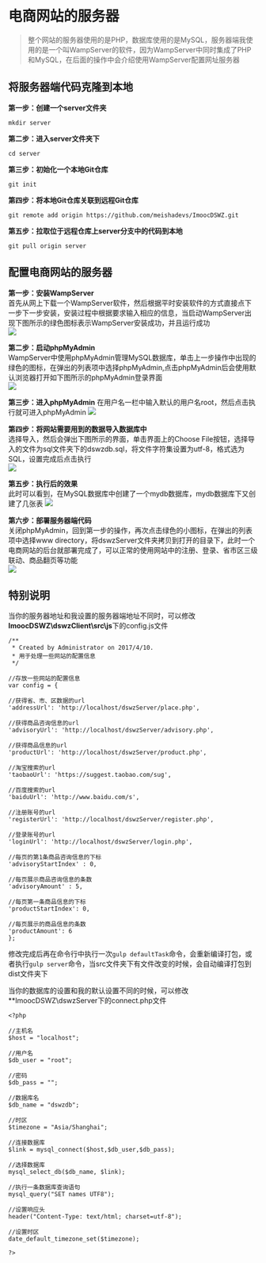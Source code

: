 # 电商网站的服务器
> 整个网站的服务器使用的是PHP，数据库使用的是MySQL，服务器端我使用的是一个叫WampServer的软件，因为WampServer中同时集成了PHP和MySQL，在后面的操作中会介绍使用WampServer配置网址服务器

## 将服务器端代码克隆到本地

**第一步：创建一个server文件夹**

	mkdir server

**第二步：进入server文件夹下**

	cd server

**第三步：初始化一个本地Git仓库**

	git init

**第四步：将本地Git仓库关联到远程Git仓库**

	git remote add origin https://github.com/meishadevs/ImoocDSWZ.git

**第五步：拉取位于远程仓库上server分支中的代码到本地**

	git pull origin server

## 配置电商网站的服务器

**第一步：安装WampServer**  
首先从网上下载一个WampServer软件，然后根据平时安装软件的方式直接点下一步下一步安装，安装过程中根据要求输入相应的信息，当启动WampServer出现下图所示的绿色图标表示WampServer安装成功，并且运行成功  
![](icon.PNG)

**第二步：启动phpMyAdmin**  
WampServer中使用phpMyAdmin管理MySQL数据库，单击上一步操作中出现的绿色的图标，在弹出的列表项中选择phpMyAdmin,点击phpMyAdmin后会使用默认浏览器打开如下图所示的phpMyAdmin登录界面  
![](login.PNG)

**第三步：进入phpMyAdmin**
在用户名一栏中输入默认的用户名root，然后点击执行就可进入phpMyAdmin
![](http://oqdvwkahb.bkt.clouddn.com/database.PNG)

**第四步：将网站需要用到的数据导入数据库中**  
选择导入，然后会弹出下图所示的界面，单击界面上的Choose File按钮，选择导入的文件为sql文件夹下的dswzdb.sql，将文件字符集设置为utf-8，格式选为SQL，设置完成后点击执行  
![](insert.PNG)

**第五步：执行后的效果**  
此时可以看到，在MySQL数据库中创建了一个mydb数据库，mydb数据库下又创建了几张表
![](table.PNG)

**第六步：部署服务器端代码**  
关闭phpMyAdmin，回到第一步的操作，再次点击绿色的小图标，在弹出的列表项中选择www directory，将dswzServer文件夹拷贝到打开的目录下，此时一个电商网站的后台就部署完成了，可以正常的使用网站中的注册、登录、省市区三级联动、商品翻页等功能  
![](folder.PNG)

## 特别说明
当你的服务器地址和我设置的服务器端地址不同时，可以修改**ImoocDSWZ\dswzClient\src\js**下的config.js文件

	/**
	 * Created by Administrator on 2017/4/10.
	 * 用于处理一些网站的配置信息
	 */

	//存放一些网站的配置信息
	var config = {

    //获得省、市、区数据的url
    'addressUrl': 'http://localhost/dswzServer/place.php',

    //获得商品咨询信息的url
    'advisoryUrl': 'http://localhost/dswzServer/advisory.php',

    //获得商品信息的url
    'productUrl': 'http://localhost/dswzServer/product.php',

    //淘宝搜索的url
    'taobaoUrl': 'https://suggest.taobao.com/sug',

    //百度搜索的url
    'baiduUrl': 'http://www.baidu.com/s',

    //注册账号的url
    'registerUrl': 'http://localhost/dswzServer/register.php',

    //登录账号的url
    'loginUrl': 'http://localhost/dswzServer/login.php',

    //每页的第1条商品咨询信息的下标
    'advisoryStartIndex' : 0,

    //每页展示商品咨询信息的条数
    'advisoryAmount' : 5,

    //每页第一条商品信息的下标
    'productStartIndex': 0,

    //每页展示的商品信息的条数
    'productAmount': 6
	};

修改完成后再在命令行中执行一次`gulp defaultTask`命令，会重新编译打包，或者执行`gulp server`命令，当src文件夹下有文件改变的时候，会自动编译打包到dist文件夹下

当你的数据库的设置和我的默认设置不同的时候，可以修改**ImoocDSWZ\dswzServer下的connect.php文件

	<?php
	
	//主机名
	$host = "localhost";
	
	//用户名
	$db_user = "root";
	
	//密码
	$db_pass = "";
	
	//数据库名 
	$db_name = "dswzdb";
	
	//时区 
	$timezone = "Asia/Shanghai";
	
	//连接数据库
	$link = mysql_connect($host,$db_user,$db_pass);
	
	//选择数据库
	mysql_select_db($db_name, $link);
	
	//执行一条数据库查询语句
	mysql_query("SET names UTF8");
	
	//设置响应头
	header("Content-Type: text/html; charset=utf-8");
	
	//设置时区 
	date_default_timezone_set($timezone);
	
	?>


